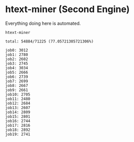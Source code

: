 # htext-miner (Second Engine)

Everything doing here is automated.

```
htext-miner

total: 54884/71225 (77.05721305721306%)

job0: 3012
job1: 2780
job2: 2602
job3: 2745
job4: 3034
job5: 2666
job6: 2739
job7: 2699
job8: 2667
job9: 2661
job10: 2705
job11: 2480
job12: 2684
job13: 2607
job14: 2809
job15: 2801
job16: 2744
job17: 2816
job18: 2892
job19: 2741
```
